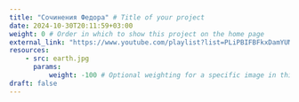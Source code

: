 ```yaml
---
title: "Сочинения Федора" # Title of your project
date: 2024-10-30T20:11:59+03:00
weight: 0 # Order in which to show this project on the home page
external_link: "https://www.youtube.com/playlist?list=PLiPBIFBFkxDamYUMr85GYMVMq0gTF5FhA" # Optional external link instead of modal
resources:
    - src: earth.jpg
      params:
          weight: -100 # Optional weighting for a specific image in this project folder
draft: false
---
```


